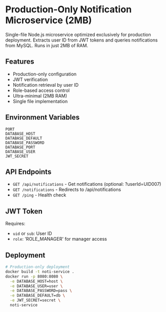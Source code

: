# Production-Only Notification Microservice (2MB)

Single-file Node.js microservice optimized exclusively for production deployment. Extracts user ID from JWT tokens and queries notifications from MySQL. Runs in just 2MB of RAM.

## Features

- Production-only configuration
- JWT verification
- Notification retrieval by user ID
- Role-based access control
- Ultra-minimal (2MB RAM)
- Single file implementation

## Environment Variables

```
PORT
DATABASE_HOST
DATABASE_DEFAULT
DATABASE_PASSWORD
DATABASE_PORT
DATABASE_USER
JWT_SECRET
```

## API Endpoints

- `GET /api/notifications` - Get notifications (optional: ?userId=UID007)
- `GET /notifications` - Redirects to /api/notifications
- `GET /ping` - Health check

## JWT Token

Requires:
- `uid` or `sub`: User ID
- `role`: 'ROLE_MANAGER' for manager access

## Deployment

```bash
# Production-only deployment
docker build -t noti-service .
docker run -p 8080:8080 \
  -e DATABASE_HOST=host \
  -e DATABASE_USER=user \
  -e DATABASE_PASSWORD=pass \
  -e DATABASE_DEFAULT=db \
  -e JWT_SECRET=secret \
  noti-service
``` 